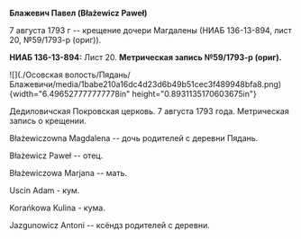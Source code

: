 **Блажевич Павел (Błażewicz Paweł)**

7 августа 1793 г -- крещение дочери Магдалены (НИАБ 136-13-894, лист 20,
№59/1793-р (ориг)).

**НИАБ 136-13-894:** Лист 20. **Метрическая запись №59/1793-р (ориг).**

![](./Осовская волость/Пядань/Блажевичи/media/1babe210a16dc4d23d6b49b51cec3f489948bfa8.png){width="6.496527777777778in"
height="0.8931135170603675in"}

Дедиловичская Покровская церковь. 7 августа 1793 года. Метрическая
запись о крещении.

Błażewiczowna Magdalena -- дочь родителей с деревни Пядaнь.

Błażewicz Paweł -- отец.

Błażewiczowa Marjana -- мать.

Uscin Adam - кум.

Korańkowa Kulina - кума.

Jazgunowicz Antoni -- ксёндз родителей с деревни.
